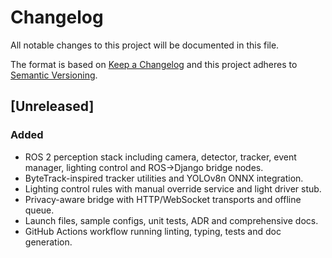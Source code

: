 # Changelog

All notable changes to this project will be documented in this file.

The format is based on [Keep a Changelog](https://keepachangelog.com/en/1.0.0/)
and this project adheres to [Semantic Versioning](https://semver.org/spec/v2.0.0.html).

## [Unreleased]

### Added
- ROS 2 perception stack including camera, detector, tracker, event manager,
  lighting control and ROS→Django bridge nodes.
- ByteTrack-inspired tracker utilities and YOLOv8n ONNX integration.
- Lighting control rules with manual override service and light driver stub.
- Privacy-aware bridge with HTTP/WebSocket transports and offline queue.
- Launch files, sample configs, unit tests, ADR and comprehensive docs.
- GitHub Actions workflow running linting, typing, tests and doc generation.
